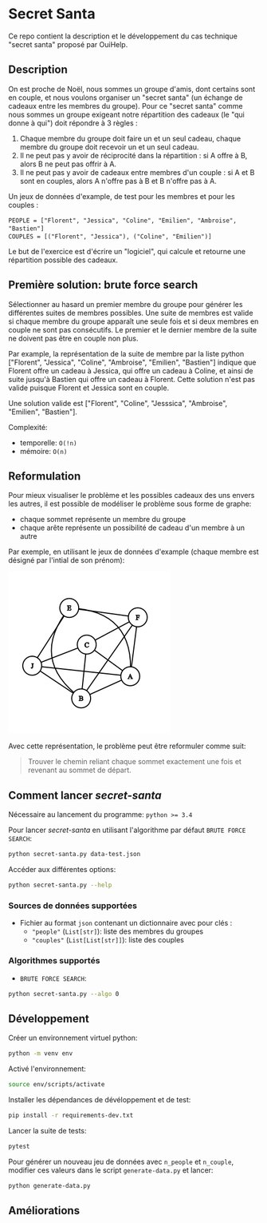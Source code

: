 # Secret Santa

Ce repo contient la description et le développement du cas technique "secret santa" proposé par OuiHelp.

## Description

On est proche de Noël, nous sommes un groupe d'amis, dont certains sont en couple, et nous voulons organiser un "secret santa" (un échange de cadeaux entre les membres du groupe). Pour ce "secret santa" comme nous sommes un groupe exigeant notre répartition des cadeaux (le "qui donne à qui") doit répondre à 3 règles :

1. Chaque membre du groupe doit faire un et un seul cadeau, chaque membre du groupe doit recevoir un et un seul cadeau.
2. Il ne peut pas y avoir de réciprocité dans la répartition : si A offre à B, alors B ne peut pas offrir à A.
3. Il ne peut pas y avoir de cadeaux entre membres d'un couple : si A et B sont en couples, alors A n'offre pas à B et B n'offre pas à A.

Un jeux de données d'example, de test pour les membres et pour les couples :

    PEOPLE = ["Florent", "Jessica", "Coline", "Emilien", "Ambroise", "Bastien"]
    COUPLES = [("Florent", "Jessica"), ("Coline", "Emilien")]

Le but de l'exercice est d'écrire un "logiciel", qui calcule et retourne une répartition possible des cadeaux.

## Première solution: brute force search

Sélectionner au hasard un premier membre du groupe pour générer les différentes suites de membres possibles. Une suite de membres est valide si chaque membre du groupe apparaît une seule fois et si deux membres en couple ne sont pas consécutifs. Le premier et le dernier membre de la suite ne doivent pas être en couple non plus.

Par example, la représentation de la suite de membre par la liste python ["Florent", "Jessica", "Coline", "Ambroise", "Emilien", "Bastien"] indique que Florent offre un cadeau à Jessica, qui offre un cadeau à Coline, et ainsi de suite jusqu'à Bastien qui offre un cadeau à Florent. Cette solution n'est pas valide puisque Florent et Jessica sont en couple.

Une solution valide est ["Florent", "Coline", "Jesssica", "Ambroise", "Emilien", "Bastien"].

Complexité:
- temporelle: `O(!n)`
- mémoire: `O(n)` 

## Reformulation

Pour mieux visualiser le problème et les possibles cadeaux des uns envers les autres, il est possible de modéliser le problème sous forme de graphe:

- chaque sommet représente un membre du groupe
- chaque arête représente un possibilité de cadeau d'un membre à un autre

Par exemple, en utilisant le jeux de données d'example (chaque membre est désigné par l'intial de son prénom):

![image](graph-example.png)

Avec cette représentation, le problème peut être reformuler comme suit:
> Trouver le chemin reliant chaque sommet exactement une fois et revenant au sommet de départ.

## Comment lancer *secret-santa*

Nécessaire au lancement du programme: `python >= 3.4` 

Pour lancer *secret-santa* en utilisant l'algorithme par défaut `BRUTE FORCE SEARCH`:

```bash
python secret-santa.py data-test.json
```

Accéder aux différentes options:

```bash
python secret-santa.py --help
```

### Sources de données supportées

- Fichier au format `json` contenant un dictionnaire avec pour clés :
    - `"people"` (`List[str]`): liste des membres du groupes
    - `"couples"` (`List[List[str]]`): liste des couples 


### Algorithmes supportés

- `BRUTE FORCE SEARCH`: 

```bash
python secret-santa.py --algo 0
```

## Développement

Créer un environnement virtuel python:

```bash
python -m venv env
```

Activé l'environnement:

```bash
source env/scripts/activate
```

Installer les dépendances de dévéloppement et de test:

```bash
pip install -r requirements-dev.txt
```

Lancer la suite de tests:

```bash
pytest
```

Pour générer un nouveau jeu de données avec `n_people` et `n_couple`, modifier ces valeurs dans le script `generate-data.py` et lancer:


```bash
python generate-data.py
```


## Améliorations